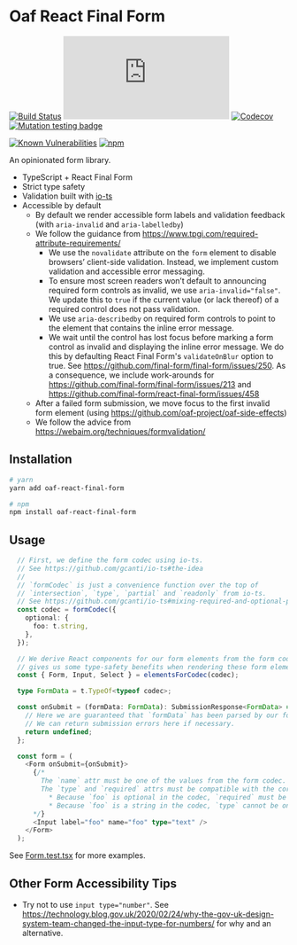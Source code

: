 # Oaf React Final Form

[![Build Status](https://github.com/oaf-project/oaf-react-final-form/actions/workflows/main.yml/badge.svg)](https://github.com/oaf-project/oaf-react-final-form/actions/workflows/main.yml)
[![type-coverage](https://img.shields.io/badge/dynamic/json.svg?label=type-coverage&prefix=%E2%89%A5&suffix=%&query=$.typeCoverage.atLeast&uri=https%3A%2F%2Fraw.githubusercontent.com%2Foaf-project%2Foaf-react-final-form%2Fmaster%2Fpackage.json)](https://github.com/plantain-00/type-coverage)
[![Codecov](https://img.shields.io/codecov/c/github/oaf-project/oaf-react-final-form.svg)](https://codecov.io/gh/oaf-project/oaf-react-final-form)
[![Mutation testing badge](https://img.shields.io/endpoint?style=flat&url=https%3A%2F%2Fbadge-api.stryker-mutator.io%2Fgithub.com%2Foaf-project%2Foaf-react-final-form%2Fmaster)](https://dashboard.stryker-mutator.io/reports/github.com/oaf-project/oaf-react-final-form/master)

[![Known Vulnerabilities](https://snyk.io/test/github/oaf-project/oaf-react-final-form/badge.svg?targetFile=package.json)](https://snyk.io/test/github/oaf-project/oaf-react-final-form?targetFile=package.json)
[![npm](https://img.shields.io/npm/v/oaf-react-final-form.svg)](https://www.npmjs.com/package/oaf-react-final-form)

An opinionated form library.
* TypeScript + React Final Form
* Strict type safety
* Validation built with [io-ts](https://github.com/gcanti/io-ts)
* Accessible by default
  * By default we render accessible form labels and validation feedback (with `aria-invalid` and `aria-labelledby`)
  * We follow the guidance from https://www.tpgi.com/required-attribute-requirements/
    * We use the `novalidate` attribute on the `form` element to disable browsers’ client-side validation. Instead, we implement custom validation and accessible error messaging.
    * To ensure most screen readers won’t default to announcing required form controls as invalid, we use `aria-invalid="false"`. We update this to `true` if the current value (or lack thereof) of a required control does not pass validation.
    * We use `aria-describedby` on required form controls to point to the element that contains the inline error message.
    * We wait until the control has lost focus before marking a form control as invalid and displaying the inline error message. We do this by defaulting React Final Form's `validateOnBlur` option to true. See https://github.com/final-form/final-form/issues/250. As a consequence, we include work-arounds for https://github.com/final-form/final-form/issues/213 and https://github.com/final-form/react-final-form/issues/458
  * After a failed form submission, we move focus to the first invalid form element (using https://github.com/oaf-project/oaf-side-effects)
  * We follow the advice from https://webaim.org/techniques/formvalidation/

## Installation

```sh
# yarn
yarn add oaf-react-final-form

# npm
npm install oaf-react-final-form
```

## Usage
```typescript
  // First, we define the form codec using io-ts.
  // See https://github.com/gcanti/io-ts#the-idea
  //
  // `formCodec` is just a convenience function over the top of
  // `intersection`, `type`, `partial` and `readonly` from io-ts.
  // See https://github.com/gcanti/io-ts#mixing-required-and-optional-props
  const codec = formCodec({
    optional: {
      foo: t.string,
    },
  });

  // We derive React components for our form elements from the form codec. This
  // gives us some type-safety benefits when rendering these form elements (below).
  const { Form, Input, Select } = elementsForCodec(codec);

  type FormData = t.TypeOf<typeof codec>;

  const onSubmit = (formData: FormData): SubmissionResponse<FormData> => {
    // Here we are guaranteed that `formData` has been parsed by our form codec.
    // We can return submission errors here if necessary.
    return undefined;
  };

  const form = (
    <Form onSubmit={onSubmit}>
      {/*
        The `name` attr must be one of the values from the form codec.
        The `type` and `required` attrs must be compatible with the corresponding property from the form codec.
          * Because `foo` is optional in the codec, `required` must be either undefined or false.
          * Because `foo` is a string in the codec, `type` cannot be one of the numeric input types (`number` or `range`).
      */}
      <Input label="foo" name="foo" type="text" />
    </Form>
  );
```

See [Form.test.tsx](https://github.com/oaf-project/oaf-react-final-form/blob/master/src/components/Form.test.tsx) for more examples.

## Other Form Accessibility Tips
* Try not to use `input type="number"`. See https://technology.blog.gov.uk/2020/02/24/why-the-gov-uk-design-system-team-changed-the-input-type-for-numbers/ for why and an alternative.
